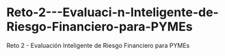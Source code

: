 # Reto-2---Evaluaci-n-Inteligente-de-Riesgo-Financiero-para-PYMEs
Reto 2 - Evaluación Inteligente de Riesgo Financiero para PYMEs
